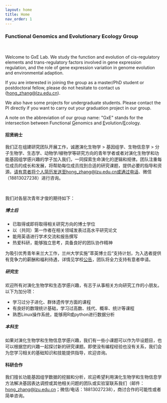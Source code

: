 ```yaml
---
layout: home
title: Home
nav_order: 1
---
```


### Functional Genomics and Evolutionary Ecology Group

<br/>

Welcome to GxE Lab. We study the function and evolution of cis-regulatory elements and trans-regulatory factors involved in gene expression regulation, and the role of gene expression variation in genome evolution and environmental adaption.

If you are interested in joining the group as a master/PhD student or postdoctoral fellow, please do not hesitate to contact us (hong_zhang@lzu.edu.cn).

We also have some projects for undergraduate students. Please contact the PI directly if you want to carry out your graduation project in our group. 

A note on the abbreviation of our group name: "GxE" stands for the intersection between Functional <ins>G</ins>enomics and <ins>E</ins>volution/<ins>E</ins>cology.



#### 招贤纳士

我们正在组建研究团队开展工作，诚邀演化生物学 > 基因组学、生物信息学 > 分子生物学、生态学、动物学/植物学等研究方向的青年学者或者对演化生物学和功能基因组学感兴趣的学子加入我们，一同探索生命演化的逻辑和规律。团队注重每位成员的成长和发展，将帮助每位成员找到合适的研究课题，提供必要的指导和资源。请有意者将个人简历发送至hong_zhang@lzu.edu.cn或通过电话、微信（18813027238）进行咨询。

<br/>

我们对各层次青年才俊的期待如下：

##### 博士后

- 已取得或即将取得相关研究方向的博士学位
- 以（共同）第一作者在相关领域发表过高水平研究论文
- 能用英语进行学术交流和报告撰写
- 热爱科研，能够独立思考，具备良好的团队协作精神

为吸引优秀青年来兰大工作，兰州大学实施”萃英博士后“支持计划，为入选者提供有竞争力的薪酬和福利待遇，详情见学校[公告](http://jobs.lzu.edu.cn/details.jsp?urltype=news.NewsContentUrl&wbtreeid=1185&wbnewsid=1125)，团队将全力支持有意者申请。

##### 研究生

欢迎所有对演化生物学和生态学感兴趣，有志于从事相关方向研究工作的小朋友。以下为加分项：

- 学习过分子进化、群体遗传学方面的课程
- 有良好的数理统计基础，学习过高数、线代、概率、统计等课程
- 熟悉Linux操作系统，能够用R或python进行数据分析

##### 本科生

如果对演化生物学和生物信息学感兴趣，我们有一些小课题可以作为毕设题目，也可以根据您的兴趣一起探讨新的研究课题。即使没有编程经验也没有关系，我们会为您学习相关的基础知识和技能提供指导，欢迎咨询。



#### 科研合作

我们擅长功能基因组学数据的挖掘和分析，欢迎希望利用演化生物学和生物信息学方法解决基因表达调控或其他相关问题的团队或实验室联系我们（邮件：hong_zhang@lzu.edu.cn；微信/电话：18813027238），商讨合作的可能性或者简单咨询。

